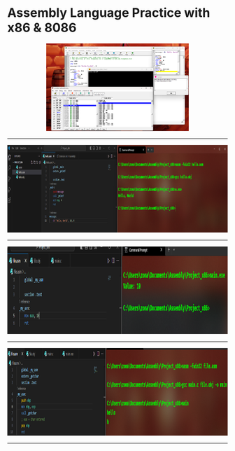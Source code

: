 # Assembly Language Practice with x86 & 8086
<div align="center">
  <img height="200" src="./photos/8086.png" />
</div>
<hr>
<div align="center">
  <img height="200" src="./photos/helloworld.png" />
</div>
<hr>
<div align="center">
  <img height="200" src="./photos/eax10.png" />
</div>
<hr>
<div align="center">
  <img height="200" src="./photos/key.png" />
</div>
<hr>

